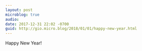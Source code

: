 ```yaml
---
layout: post
microblog: true
audio: 
date: 2017-12-31 22:02 -0700
guid: http://gio.micro.blog/2018/01/01/happy-new-year.html
---
```

Happy New Year!

